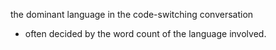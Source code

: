 the dominant language in the code-switching conversation
- often decided by the word count of the language involved.